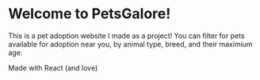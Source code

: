 # Welcome to PetsGalore! 

This is a pet adoption website I made as a project! You can filter for pets available for adoption near you, by animal type, breed, and their maximium age.

Made with React (and love)

